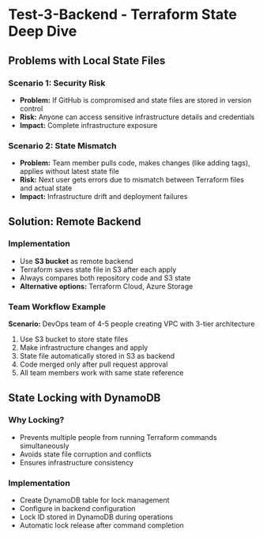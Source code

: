 # Test-3-Backend - Terraform State Deep Dive

## Problems with Local State Files

### Scenario 1: Security Risk
- **Problem:** If GitHub is compromised and state files are stored in version control
- **Risk:** Anyone can access sensitive infrastructure details and credentials
- **Impact:** Complete infrastructure exposure

### Scenario 2: State Mismatch
- **Problem:** Team member pulls code, makes changes (like adding tags), applies without latest state file
- **Risk:** Next user gets errors due to mismatch between Terraform files and actual state
- **Impact:** Infrastructure drift and deployment failures

## Solution: Remote Backend

### Implementation
- Use **S3 bucket** as remote backend
- Terraform saves state file in S3 after each apply
- Always compares both repository code and S3 state
- **Alternative options:** Terraform Cloud, Azure Storage

### Team Workflow Example
**Scenario:** DevOps team of 4-5 people creating VPC with 3-tier architecture

1. Use S3 bucket to store state files
2. Make infrastructure changes and apply
3. State file automatically stored in S3 as backend
4. Code merged only after pull request approval
5. All team members work with same state reference

## State Locking with DynamoDB

### Why Locking?
- Prevents multiple people from running Terraform commands simultaneously
- Avoids state file corruption and conflicts
- Ensures infrastructure consistency

### Implementation
- Create DynamoDB table for lock management
- Configure in backend configuration
- Lock ID stored in DynamoDB during operations
- Automatic lock release after command completion